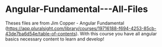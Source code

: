# Angular-Fundamental---All-Files
Theses files are from Jim Copper - Angular Fundamental (https://app.pluralsight.com/library/courses/19716188-f694-4253-85cb-43de7ba6d54e/table-of-contents).
With this course you have all angular basics necessary content to learn and develop!
